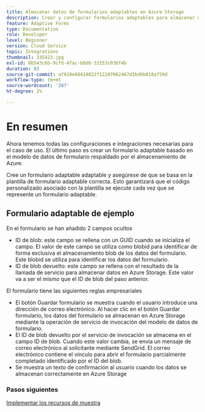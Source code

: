 ```yaml
---
title: Almacenar datos de formularios adaptables en Azure Storage
description: Crear y configurar formularios adaptables para almacenar datos en Azure Storage.
feature: Adaptive Forms
type: Documentation
role: Developer
level: Beginner
version: Cloud Service
topic: Integrations
thumbnail: 335423.jpg
exl-id: 0b543c6b-9cfd-4fac-b8d0-33153c036f4b
duration: 83
source-git-commit: af928e60410022f12207082467d3bd9b818af59d
workflow-type: tm+mt
source-wordcount: '287'
ht-degree: 2%

---
```


# En resumen

Ahora tenemos todas las configuraciones e integraciones necesarias para el caso de uso. El último paso es crear un formulario adaptable basado en el modelo de datos de formulario respaldado por el almacenamiento de Azure.

Cree un formulario adaptable adaptable y asegúrese de que se basa en la plantilla de formulario adaptable correcta. Esto garantizará que el código personalizado asociado con la plantilla se ejecute cada vez que se represente un formulario adaptable.

## Formulario adaptable de ejemplo

En el formulario se han añadido 2 campos ocultos

* ID de blob: este campo se rellena con un GUID cuando se inicializa el campo. El valor de este campo se utiliza como blobid para identificar de forma exclusiva el almacenamiento blob de los datos del formulario. Este blobid se utiliza para identificar los datos del formulario.
* ID de blob devuelto: este campo se rellena con el resultado de la llamada de servicio para almacenar datos en Azure Storage. Este valor va a ser el mismo que el ID de blob del paso anterior.

El formulario tiene las siguientes reglas empresariales

* El botón Guardar formulario se muestra cuando el usuario introduce una dirección de correo electrónico. Al hacer clic en el botón Guardar formulario, los datos del formulario se almacenan en Azure Storage mediante la operación de servicio de invocación del modelo de datos de formulario.
* El ID de blob devuelto por el servicio de invocación se almacena en el campo ID de blob. Cuando este valor cambia, se envía un mensaje de correo electrónico al solicitante mediante SendGrid. El correo electrónico contiene el vínculo para abrir el formulario parcialmente completado identificado por el ID del blob.
* Se muestra un texto de confirmación al usuario cuando los datos se almacenan correctamente en Azure Storage

### Pasos siguientes

[Implementar los recursos de muestra](./deploy-sample-assets.md)
